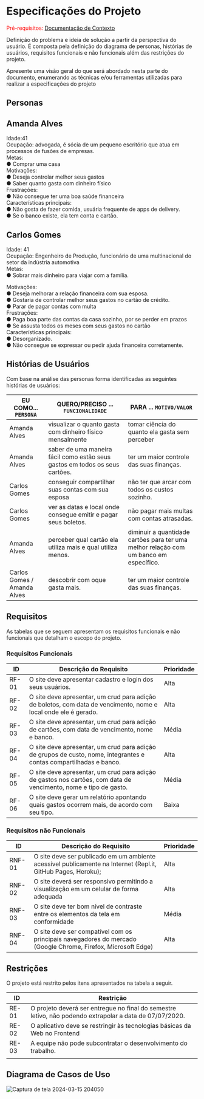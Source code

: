 # Especificações do Projeto

<span style="color:red">Pré-requisitos: <a href="1-Documentação de Contexto.md"> Documentação de Contexto</a></span>

Definição do problema e ideia de solução a partir da perspectiva do usuário. É composta pela definição do  diagrama de personas, histórias de usuários, requisitos funcionais e não funcionais além das restrições do projeto.

Apresente uma visão geral do que será abordado nesta parte do documento, enumerando as técnicas e/ou ferramentas utilizadas para realizar a especificações do projeto

## Personas
## Amanda Alves

  Idade:41<br>
Ocupação: advogada, é sócia de um pequeno escritório que atua em processos de fusões de empresas.<br/>
Metas:<br/>
●	Comprar uma casa<br/>
Motivações:<br/>
●	Deseja controlar melhor seus gastos<br/>
●	Saber quanto gasta com dinheiro físico<br/>
Frustrações:<br/>
●	Não consegue ter uma boa saúde financeira<br/>
Características principais:<br/>
●	Não gosta de fazer comida, usuária frequente de apps de delivery.<br/>
●	Se o banco existe, ela tem conta e cartão.<br/>


## Carlos Gomes<br/>
Idade: 41<br/>
Ocupação: Engenheiro de Produção, funcionário de uma multinacional do setor da indústria automotiva<br/>
Metas:<br/>
●	Sobrar mais dinheiro para viajar com a família.<br/>

Motivações:<br/>
●	Deseja melhorar a relação financeira com sua esposa.<br/>
●	Gostaria de controlar melhor seus gastos no cartão de crédito.<br/>
●	Parar de pagar contas com multa<br/>
Frustrações:<br/>
●	Paga boa parte das contas da casa sozinho, por se perder em prazos<br/>
●	Se assusta todos os meses com seus gastos no cartão<br/>
Características principais:<br/>
●	Desorganizado.<br/>
●	Não consegue se expressar ou pedir ajuda financeira corretamente.<br/>








 	
## Histórias de Usuários

Com base na análise das personas forma identificadas as seguintes histórias de usuários:

|EU COMO... `PERSONA`| QUERO/PRECISO ... `FUNCIONALIDADE` |PARA ... `MOTIVO/VALOR`                 |
|--------------------|------------------------------------|----------------------------------------|
|Amanda Alves  |   visualizar o quanto gasta com dinheiro físico mensalmente       |    tomar ciência do quanto ela gasta sem perceber         |
|  Amanda Alves     | saber de uma maneira fácil como estão seus gastos em todos os seus cartões.                 | ter um maior controle das suas finanças. |
|Carlos Gomes |conseguir compartilhar suas contas com sua esposa|não ter que arcar com todos os custos sozinho.|
|Carlos Gomes|ver as datas e local onde consegue emitir e pagar seus boletos.|não pagar mais multas com contas atrasadas.|
|Amanda Alves|perceber qual cartão ela utiliza mais e qual utiliza menos.|diminuir a quantidade cartões para ter uma melhor relação com um banco em específico.|
|Carlos	Gomes	/ Amanda Alves|descobrir com oque gasta mais.|	ter um maior controle das suas finanças.|



## Requisitos

As tabelas que se seguem apresentam os requisitos funcionais e não funcionais que detalham o escopo do projeto.

### Requisitos Funcionais

|ID     | Descrição do Requisito  |Prioridade |
|-------|-------------------------|----|
|RF-01|	O site deve apresentar cadastro e login dos seus usuários.|	Alta|
|RF-02|	O site deve apresentar, um crud para adição de boletos, com data de vencimento, nome e local onde ele é gerado.|	Alta|
|RF-03|	O site deve apresentar, um crud para adição de cartões, com data de vencimento, nome e banco.|	Média
|RF-04|O site deve apresentar, um crud para adição de grupos de custo, nome, integrantes e contas compartilhadas e banco.	|Alta|
|RF-05|	O site deve apresentar, um crud para adição de gastos nos cartões, com data de vencimento, nome e tipo de gasto.|	Média|
|RF-06|	O site deve gerar um relatório apontando quais gastos ocorrem mais, de acordo com seu tipo.|	Baixa|



### Requisitos não Funcionais
|ID    | Descrição do Requisito  | Prioridade |
|------|-----------------------------------------|----|
|RNF-01|	O site deve ser publicado em um ambiente acessível publicamente na Internet (Repl.it, GitHub Pages, Heroku);|	Alta|
|RNF-02|	O site deverá ser responsivo permitindo a visualização em um celular de forma adequada|	Alta|
|RNF-03|O site deve ter bom nível de contraste entre os elementos da tela em conformidade|	Média|
|RNF-04|	O site deve ser compatível com os principais navegadores do mercado (Google Chrome, Firefox, Microsoft Edge)|	Alta|



## Restrições

O projeto está restrito pelos itens apresentados na tabela a seguir.

|ID| Restrição                                             |
|--|-------------------------------------------------------|
|RE-01|	O projeto deverá ser entregue no final do semestre letivo, não podendo extrapolar a data de 07/07/2020.|
|RE-02|	O aplicativo deve se restringir às tecnologias básicas da Web no Frontend|
|RE-03|	A equipe não pode subcontratar o desenvolvimento do trabalho.|
    |




## Diagrama de Casos de Uso

![Captura de tela 2024-03-15 204050](https://github.com/ICEI-PUC-Minas-PMV-ADS/pmv-ads-2024-1-e2-proj-int-t9-pmv-ads-2024-1-e2-proj-gestaocontas/assets/145507947/d6ea1c5f-ea02-45e3-b83e-fcbae9ef8516)

